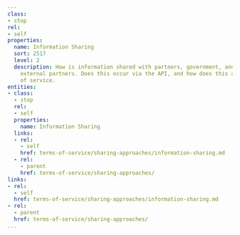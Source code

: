```yaml
---
class:
- stop
rel:
- self
properties:
  name: Information Sharing
  sort: 2517
  level: 2
  description: How is information shared with partners, government, and any potentially
    external partners. Does this occur via the API, and how does this affect terms
    of service.
entities:
- class:
  - stop
  rel:
  - self
  properties:
    name: Information Sharing
  links:
  - rel:
    - self
    href: terms-of-service/sharing-approaches/information-sharing.md
  - rel:
    - parent
    href: terms-of-service/sharing-approaches/
links:
- rel:
  - self
  href: terms-of-service/sharing-approaches/information-sharing.md
- rel:
  - parent
  href: terms-of-service/sharing-approaches/
...
```

